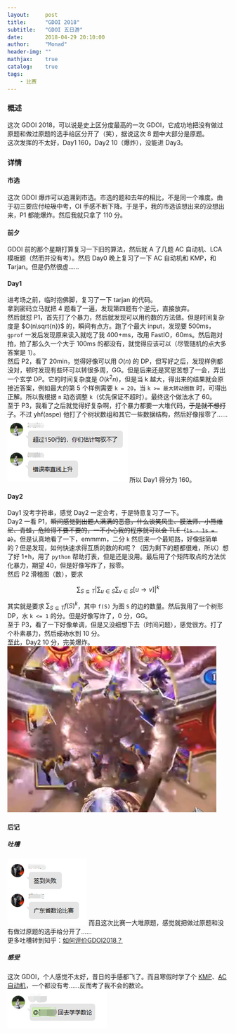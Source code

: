 ```yaml
---
layout:     post
title:      "GDOI 2018"
subtitle:   "GDOI 五日游"
date:       2018-04-29 20:10:00
author:     "Monad"
header-img: ""
mathjax:    true
catalog:    true
tags:
    - 比赛
---
```


### 概述
这次 GDOI 2018，可以说是史上区分度最高的一次 GDOI，它成功地把没有做过原题和做过原题的选手给区分开了（笑），据说这次 8 题中大部分是原题。  
这次发挥的不太好，Day1 160，Day2 10（爆炸），没能进 Day3。

### 详情

#### 市选
这次 GDOI 爆炸可以追溯到市选。市选的题和去年的相比，不是同一个难度。由于初三要应付<del>垃圾</del>中考，OI 手感不断下降。于是乎，我的市选该想出来的没想出来，P1 都能爆炸。然后我就只拿了 110 分。

#### 前夕
GDOI 前的那个星期打算复习一下旧的算法，然后就 A 了几题 AC 自动机、LCA 模板题（然而并没有考）。然后 Day0 晚上复习了一下 AC 自动机和 KMP，和 Tarjan。但是仍然很虚……

#### Day1
进考场之前，临时抱佛脚，复习了一下 tarjan 的代码。  
拿到密码立马就把 4 题看了一遍，发现第四题有个逆元，直接放弃。  
然后就怼 P1，首先打了个暴力，然后就发现可以用约数的方法做。但是时间复杂度是 $O(n\sqrt{n})$ 的，瞬间有点方。跑了个最大 input，发现要 500ms，`gprof` 一发后发现原来读入就吃了我 400+ms，改用 FastIO，60ms。然后跑对拍，拍了那么久一个大于 100ms 的都没有，就觉得应该可以（尽管随机的点大多答案是 1）。  
然后 P2，看了 20min，觉得好像可以用 $O(n)$ 的 DP，但写好之后，发现样例都没对，顿时发现有些环可以转很多周，GG。但是后来还是冥思苦想了一会，弄出一个玄学 DP。它的时间复杂度是 $O(k^{2}n)$，但是当 k 越大，得出来的结果就会原接近答案，例如最大的第 5 个样例需要 `k = 20`，当 `k >= 最大转动圈数` 时，可得出正解。所以我根据 `n` 动态调整 `k`（优先保证不超时）。最终这个做法水了 60。  
至于 P3，我看了之后就觉得好复杂啊，打个暴力都要一大堆代码，<del>于是就不想打了</del>。不过 yhf(aspe) 他打了个树状数组和其它一些数据结构，然后好像报零了……  
[![驾驭不了](/img/post/GDOI-2018/plenty_code.png)](/img/post/GDOI-2018/plenty_code.png)
所以 Day1 得分为 160。

#### Day2
Day1 没考字符串，感觉 Day2 一定会考，于是特意复习了一下。    
Day2 一看 P1，<del>瞬间感觉到出题人满满的恶意，什么谈笑风生、膜法师、小熊维尼、青蛙，危险得不要不要的，一不小心我的程序就可以会 TLE（`1s - 1s = 0`）</del>。但是认真地看了一下，emmmm，二分 `k` 然后来一个最短路，好像挺简单的？但是发现，如何快速求得互质的数的和呢？（因为剩下的题都很难，所以）想了好 1+h，用了 `python` 帮助打表，但是还是没用。最后用了个矩阵取点的方法优化暴力，期望 40，但是好像写炸了，报零。  
然后 P2 滑稽图（数），要求  

$$\sum_{S\subseteq T}\left |\sum_{u\in S}\sum_{v\in S}[u\rightarrow v]\right |^k$$  

其实就是要求 $\sum_{S\subseteq T}f(S)^k$，其中 `f(S)` 为图 `S` 的边的数量。然后我用了一个树形 DP，水 `k <= 1` 的分。但是好像写炸了，0 分，GG。  
至于 P3，看了一下好像单调，但是又没细想下去（时间问题），感觉很方。打了个朴素暴力，然后<del>成功</del>水到 10 分。  
至此，Day2 10 分，完美爆炸。  
[![成绩爆炸](/img/post/GDOI-2018/boom.png)](/img/post/GDOI-2018/boom.png)

#### 后记
##### 吐槽
[![OI？数论？](/img/post/GDOI-2018/teasing1.png)](/img/post/GDOI-2018/teasing1.png)
而且这次比赛一大堆原题，感觉就把做过原题和没有做过原题的选手给分开了……  
更多吐槽转到知乎：[如何评价GDOI2018？](https://www.zhihu.com/question/275021970)

##### 感受
这次 GDOI，个人感觉不太好，昔日的手感都飞了。而且寒假时学了个 [KMP](/2018/02/07/KMP/)、[AC 自动机](/2018/02/13/Trie/)，一个都没有考……反而考了我不会的数论。  
[![该学数论了](/img/post/GDOI-2018/next.png)](/img/post/GDOI-2018/next.png)
